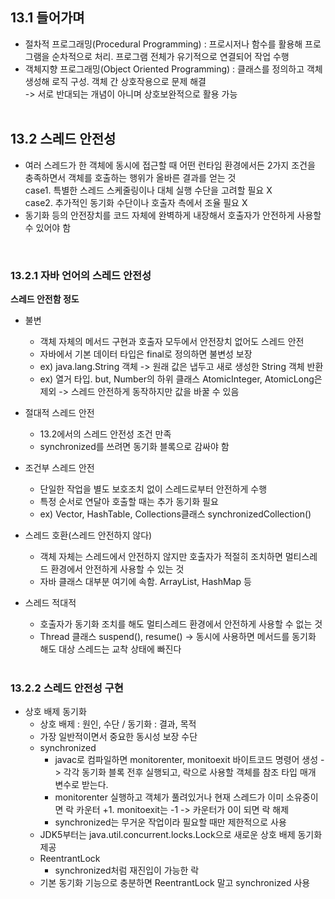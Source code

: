## 13.1 들어가며
- 절차적 프로그래밍(Procedural Programming) : 프로시저나 함수를 활용해 프로그램을 순차적으로 처리. 프로그램 전체가 유기적으로 연결되어 작업 수행
- 객체지향 프로그래밍(Object Oriented Programming) : 클래스를 정의하고 객체 생성해 로직 구성. 객체 간 상호작용으로 문제 해결<br>
-> 서로 반대되는 개념이 아니며 상호보완적으로 활용 가능
<br><br>


## 13.2 스레드 안전성
- 여러 스레드가 한 객체에 동시에 접근할 때 어떤 런타임 환경에서든 2가지 조건을 충족하면서 객체를 호출하는 행위가 올바른 결과를 얻는 것<br>
  case1. 특별한 스레드 스케줄링이나 대체 실행 수단을 고려할 필요 X<br>
  case2. 추가적인 동기화 수단이나 호출자 측에서 조율 필요 X<br>
- 동기화 등의 안전장치를 코드 자체에 완벽하게 내장해서 호출자가 안전하게 사용할 수 있어야 함
<br>

### 13.2.1 자바 언어의 스레드 안전성
**스레드 안전함 정도**
- 불변
  - 객체 자체의 메서드 구현과 호출자 모두에서 안전장치 없어도 스레드 안전
  - 자바에서 기본 데이터 타입은 final로 정의하면 불변성 보장
  - ex) java.lang.String 객체 -> 원래 값은 냅두고 새로 생성한 String 객체 반환
  - ex) 열거 타입. but, Number의 하위 클래스 AtomicInteger, AtomicLong은 제외 -> 스레드 안전하게 동작하지만 값을 바꿀 수 있음

- 절대적 스레드 안전
  - 13.2에서의 스레드 안전성 조건 만족
  - synchronized를 쓰려면 동기화 블록으로 감싸야 함

- 조건부 스레드 안전
  - 단일한 작업을 별도 보호조치 없이 스레드로부터 안전하게 수행
  - 특정 순서로 연달아 호출할 때는 추가 동기화 필요
  - ex) Vector, HashTable, Collections클래스 synchronizedCollection()

- 스레드 호환(스레드 안전하지 않다)
  - 객체 자체는 스레드에서 안전하지 않지만 호출자가 적절히 조치하면 멀티스레드 환경에서 안전하게 사용할 수 있는 것
  - 자바 클래스 대부분 여기에 속함. ArrayList, HashMap 등

- 스레드 적대적
  - 호출자가 동기화 조치를 해도 멀티스레드 환경에서 안전하게 사용할 수 없는 것
  - Thread 클래스 suspend(), resume() -> 동시에 사용하면 메서드를 동기화 해도 대상 스레드는 교착 상태에 빠진다
<br><br>


### 13.2.2 스레드 안전성 구현
- 상호 배제 동기화
  - 상호 배제 : 원인, 수단 / 동기화 : 결과, 목적
  - 가장 일반적이면서 중요한 동시성 보장 수단
  - synchronized
    - javac로 컴파일하면 monitorenter, monitoexit 바이트코드 명령어 생성 -> 각각 동기화 블록 전후 실행되고, 락으로 사용할 객체를 참조 타입 매개 변수로 받는다.
    - monitorenter 실행하고 객체가 풀려있거나 현재 스레드가 이미 소유중이면 락 카운터 +1. monitoexit는 -1 -> 카운터가 0이 되면 락 해제
    - synchronized는 무거운 작업이라 필요할 때만 제한적으로 사용
  - JDK5부터는 java.util.concurrent.locks.Lock으로 새로운 상호 배제 동기화 제공
  - ReentrantLock
    - synchronized처럼 재진입이 가능한 락
  - 기본 동기화 기능으로 충분하면 ReentrantLock 말고 synchronized 사용
<br>
